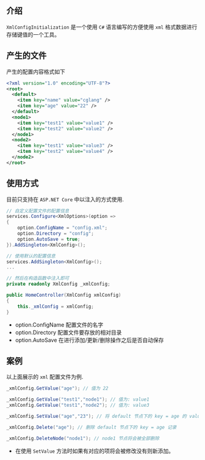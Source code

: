 ## 介绍

`XmlConfigInitialization` 是一个使用 `C#` 语言编写的方便使用 `xml` 格式数据进行存储键值的一个工具。

## 产生的文件

产生的配置内容格式如下

```xml
<?xml version="1.0" encoding="UTF-8"?>
<root>
  <default>
    <item key="name" value="cglang" />
    <item key="age" value="22" />
  </default>
  <node1>
    <item key="test1" value="value1" />
    <item key="test2" value="value2" />
  </node1>
  <node2>
    <item key="test1" value="value3" />
    <item key="test2" value="value4" />
  </node2>
</root>
```

## 使用方式

目前只支持在 `ASP.NET Core` 中以注入的方式使用.

```csharp
// 自定义配置文件的配置信息
services.Configure<XmlOptions>(option =>
{
    option.ConfigName = "config.xml";
    option.Directory = "config";
    option.AutoSave = true;
}).AddSingleton<XmlConfig>();

// 使用默认的配置信息
services.AddSingleton<XmlConfig>();
...

// 然后在构造函数中注入即可
private readonly XmlConfig _xmlConfig;

public HomeController(XmlConfig xmlConfig)
{
    this._xmlConfig = xmlConfig;
}
```

- option.ConfigName 配置文件的名字
- option.Directory 配置文件要存放的相对目录
- option.AutoSave 在进行添加/更新/删除操作之后是否自动保存


## 案例

以上面展示的 `xml` 配置文件为例.

```csharp
_xmlConfig.GetValue("age"); // 值为 22

_xmlConfig.GetValue("test1","node1"); // 值为: value1
_xmlConfig.GetValue("test1","node2"); // 值为: value3

_xmlConfig.SetValue("age","23"); // 将 default 节点下的 key = age 的 value 设置为 23

_xmlConfig.Delete("age"); // 删除 default 节点下的 key = age 记录

_xmlConfig.DeleteNode("node1"); // node1 节点将会被全部删除
```

- 在使用 `SetValue` 方法时如果有对应的项将会被修改没有则新添加。
